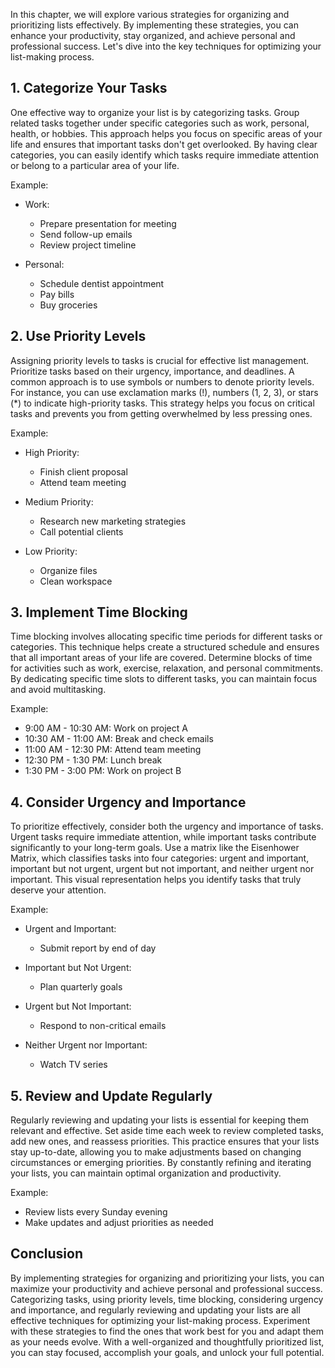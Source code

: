 
In this chapter, we will explore various strategies for organizing and prioritizing lists effectively. By implementing these strategies, you can enhance your productivity, stay organized, and achieve personal and professional success. Let's dive into the key techniques for optimizing your list-making process.

**1. Categorize Your Tasks**
----------------------------

One effective way to organize your list is by categorizing tasks. Group related tasks together under specific categories such as work, personal, health, or hobbies. This approach helps you focus on specific areas of your life and ensures that important tasks don't get overlooked. By having clear categories, you can easily identify which tasks require immediate attention or belong to a particular area of your life.

Example:

* Work:

  * Prepare presentation for meeting
  * Send follow-up emails
  * Review project timeline
* Personal:

  * Schedule dentist appointment
  * Pay bills
  * Buy groceries

**2. Use Priority Levels**
--------------------------

Assigning priority levels to tasks is crucial for effective list management. Prioritize tasks based on their urgency, importance, and deadlines. A common approach is to use symbols or numbers to denote priority levels. For instance, you can use exclamation marks (!), numbers (1, 2, 3), or stars (\*) to indicate high-priority tasks. This strategy helps you focus on critical tasks and prevents you from getting overwhelmed by less pressing ones.

Example:

* High Priority:

  * Finish client proposal
  * Attend team meeting
* Medium Priority:

  * Research new marketing strategies
  * Call potential clients
* Low Priority:

  * Organize files
  * Clean workspace

**3. Implement Time Blocking**
------------------------------

Time blocking involves allocating specific time periods for different tasks or categories. This technique helps create a structured schedule and ensures that all important areas of your life are covered. Determine blocks of time for activities such as work, exercise, relaxation, and personal commitments. By dedicating specific time slots to different tasks, you can maintain focus and avoid multitasking.

Example:

* 9:00 AM - 10:30 AM: Work on project A
* 10:30 AM - 11:00 AM: Break and check emails
* 11:00 AM - 12:30 PM: Attend team meeting
* 12:30 PM - 1:30 PM: Lunch break
* 1:30 PM - 3:00 PM: Work on project B

**4. Consider Urgency and Importance**
--------------------------------------

To prioritize effectively, consider both the urgency and importance of tasks. Urgent tasks require immediate attention, while important tasks contribute significantly to your long-term goals. Use a matrix like the Eisenhower Matrix, which classifies tasks into four categories: urgent and important, important but not urgent, urgent but not important, and neither urgent nor important. This visual representation helps you identify tasks that truly deserve your attention.

Example:

* Urgent and Important:

  * Submit report by end of day
* Important but Not Urgent:

  * Plan quarterly goals
* Urgent but Not Important:

  * Respond to non-critical emails
* Neither Urgent nor Important:

  * Watch TV series

**5. Review and Update Regularly**
----------------------------------

Regularly reviewing and updating your lists is essential for keeping them relevant and effective. Set aside time each week to review completed tasks, add new ones, and reassess priorities. This practice ensures that your lists stay up-to-date, allowing you to make adjustments based on changing circumstances or emerging priorities. By constantly refining and iterating your lists, you can maintain optimal organization and productivity.

Example:

* Review lists every Sunday evening
* Make updates and adjust priorities as needed

Conclusion
----------

By implementing strategies for organizing and prioritizing your lists, you can maximize your productivity and achieve personal and professional success. Categorizing tasks, using priority levels, time blocking, considering urgency and importance, and regularly reviewing and updating your lists are all effective techniques for optimizing your list-making process. Experiment with these strategies to find the ones that work best for you and adapt them as your needs evolve. With a well-organized and thoughtfully prioritized list, you can stay focused, accomplish your goals, and unlock your full potential.
